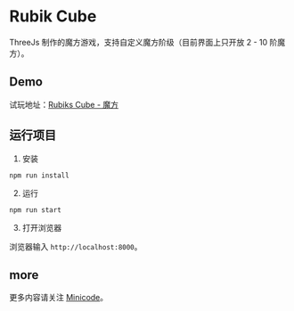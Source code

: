 # Rubik Cube

ThreeJs 制作的魔方游戏，支持自定义魔方阶级（目前界面上只开放 2 - 10 阶魔方）。

## Demo

试玩地址：[Rubiks Cube - 魔方](https://pengfeiw.github.io/minicode/threejs-rubik)

## 运行项目

1. 安装

```shell
npm run install
```

2. 运行

```shell
npm run start
```

3. 打开浏览器

浏览器输入 `http://localhost:8000`。

## more

更多内容请关注 [Minicode](https://pengfeiw.github.io/minicode)。
